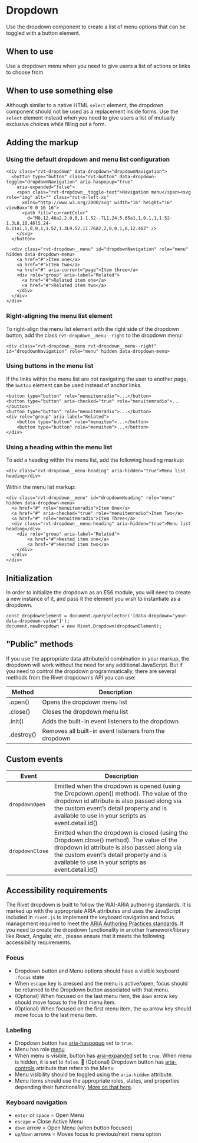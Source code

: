 # Dropdown

Use the dropdown component to create a list of menu options that can be toggled with a button element.

## When to use

Use a dropdown menu when you need to give users a list of actions or links to choose from.

## When to use something else

Although similar to a native HTML `select` element, the dropdown component should not be used as a replacement inside forms. Use the `select` element instead when you need to give users a list of mutually exclusive choices while filling out a form.

## Adding the markup

### Using the default dropdown and menu list configuration

```
<div class="rvt-dropdown" data-dropdown="dropdownNavigation">
  <button type="button" class="rvt-button" data-dropdown-toggle="dropdownNavigation" aria-haspopup="true"
    aria-expanded="false">
    <span class="rvt-dropdown__toggle-text">Navigation menu</span><svg role="img" alt="" class="rvt-m-left-xs"
      xmlns="http://www.w3.org/2000/svg" width="16" height="16" viewBox="0 0 16 16">
      <path fill="currentColor"
        d="M8,12.46a2,2,0,0,1-1.52-.7L1.24,5.65a1,1,0,1,1,1.52-1.3L8,10.46l5.24-6.11a1,1,0,0,1,1.52,1.3L9.52,11.76A2,2,0,0,1,8,12.46Z" />
    </svg>
  </button>

  <div class="rvt-dropdown__menu" id="dropdownNavigation" role="menu" hidden data-dropdown-menu>
    <a href="#">Item one</a>
    <a href="#">Item two</a>
    <a href="#" aria-current="page">Item three</a>
    <div role="group" aria-label="Related">
      <a href="#">Related item one</a>
      <a href="#">Related item two</a>
    </div>
  </div>
</div>
```

### Right-aligning the menu list element

To right-align the menu list element with the right side of the dropdown button, add the class `rvt-dropdown__menu--right` to the dropdown menu:

```
<div class="rvt-dropdown__menu rvt-dropdown__menu--right" id="dropdownNavigation" role="menu" hidden data-dropdown-menu>
```

### Using buttons in the menu list

If the links within the menu list are not navigating the user to another page, the `button` element can be used instead of anchor links.

```
<button type="button" role="menuitemradio">...</button>
<button type="button" aria-checked="true" role="menuitemradio">...</button>
<button type="button" role="menuitemradio">...</button>
<div role="group" aria-label="Related">
    <button type="button" role="menuitem">...</button>
    <button type="button" role="menuitem">...</button>
</div>
```

### Using a heading within the menu list

To add a heading within the menu list, add the following heading markup:

```
<div class="rvt-dropdown__menu-heading" aria-hidden="true">Menu list heading</div>
```

Within the menu list markup:

```
<div class="rvt-dropdown__menu" id="dropdownHeading" role="menu" hidden data-dropdown-menu>
  <a href="#" role="menuitemradio">Item One</a>
  <a href="#" aria-checked="true" role="menuitemradio">Item Two</a>
  <a href="#" role="menuitemradio">Item Three</a>
  <div class="rvt-dropdown__menu-heading" aria-hidden="true">Menu list heading</div>
    <div role="group" aria-label="Related">
        <a href="#">Nested item one</a>
        <a href="#">Nested item two</a>
    </div>
  </div>
</div>
```

## Initialization

In order to initialize the dropdown as an ES6 module, you will need to create a new instance of it, and pass it the element you wish to instantiate as a dropdown.

```
const dropdownElement = document.querySelector('[data-dropdown="your-data-dropdown-value"]');
document.newDropdown = new Rivet.Dropdown(dropdownElement);
```

## "Public" methods

If you use the appropriate data attribute/id combination in your markup, the dropdown will work without the need for any additional JavaScript. But if you need to control the dropdown programmatically, there are several methods from the Rivet dropdown's API you can use:

| Method           | Description                                                                            |
| ---------------- | -------------------------------------------------------------------------------------- |
| .open()  | Opens the dropdown menu list |
| .close() | Closes the dropdown menu list |
| .init()  | Adds the built-in event listeners to the dropdown |
| .destroy() | Removes all built-in event listeners from the dropdown |

## Custom events

| Event        | Description                                                                                                                                                                                                                                                          |
| ------------ | -------------------------------------------------------------------------------------------------------------------------------------------------------------------------------------------------------------------------------------------------------------------- |
| `dropdownOpen`  | Emitted when the dropdown is opened (using the Dropdown.open() method). The value of the dropdown id attribute is also passed along via the custom event’s detail property and is available to use in your scripts as event.detail.id()  |
| `dropdownClose` | Emitted when the dropdown is closed (using the Dropdown.close() method). The value of the dropdown id attribute is also passed along via the custom event’s detail property and is available to use in your scripts as event.detail.id() |

## Accessibility requirements

The Rivet dropdown is built to follow the WAI-ARIA authoring standards. It is marked up with the appropriate ARIA attributes and uses the JavaScript included in `rivet.js` to implement the keyboard navigation and focus management required to meet the [ARIA Authoring Practices standards](http://w3c.github.io/aria-practices/). If you need to create the dropdown functionality in another framework/library like React, Angular, etc., please ensure that it meets the following accessibility requirements.

### Focus

- Dropdown button and Menu options should have a visible keyboard `:focus` state
- When `escape` key is pressed and the menu is active/open, focus should be returned to the Dropdown button associated with that menu.
- (Optional) When focused on the last menu item, the `down` arrow key should move focus to the first menu item.
- (Optional) When focused on the first menu item, the `up` arrow key should move focus to the last menu item.

### Labeling

- Dropdown button has [aria-haspopup](https://w3c.github.io/aria/#aria-haspopup) set to `true`.
- Menu has role [menu](https://w3c.github.io/aria/#menu).
- When menu is visible, button has [aria-expanded](https://w3c.github.io/aria/#aria-expanded) set to `true`. When menu is hidden, it is set to `false`.
🚫 (Optional) Dropdown button has [aria-controls](https://w3c.github.io/aria/#aria-controls) attribute that refers to the Menu
- Menu visibility should be toggled using the `aria-hidden` attribute.
- Menu items should use the appropriate roles, states, and properties depending their functionality. [More on that here](https://w3c.github.io/aria-practices/#menu).

### Keyboard navigation

- `enter` or `space` = Open Menu
- `escape` = Close Active Menu
- `down` arrow = Open Menu (when button focused)
- `up`/`down` arrows = Moves focus to previous/next menu option